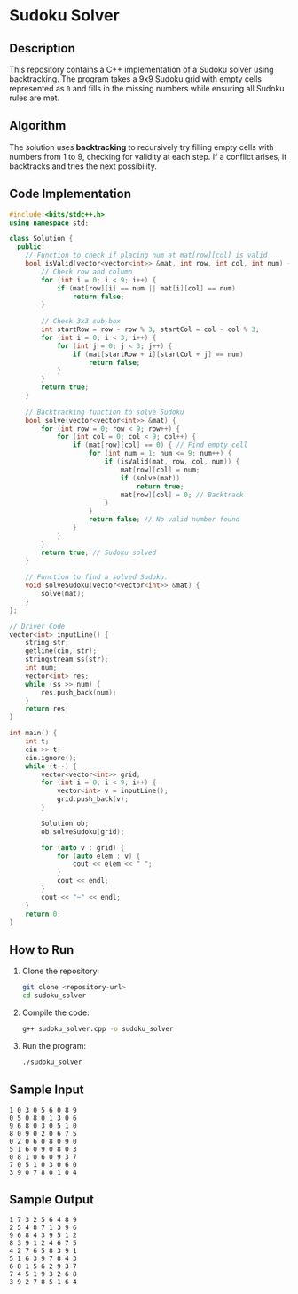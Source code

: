 # Sudoku Solver

## Description
This repository contains a C++ implementation of a Sudoku solver using backtracking. The program takes a 9x9 Sudoku grid with empty cells represented as `0` and fills in the missing numbers while ensuring all Sudoku rules are met.

## Algorithm
The solution uses **backtracking** to recursively try filling empty cells with numbers from 1 to 9, checking for validity at each step. If a conflict arises, it backtracks and tries the next possibility.

## Code Implementation
```cpp
#include <bits/stdc++.h>
using namespace std;

class Solution {
  public:
    // Function to check if placing num at mat[row][col] is valid
    bool isValid(vector<vector<int>> &mat, int row, int col, int num) {
        // Check row and column
        for (int i = 0; i < 9; i++) {
            if (mat[row][i] == num || mat[i][col] == num)
                return false;
        }
        
        // Check 3x3 sub-box
        int startRow = row - row % 3, startCol = col - col % 3;
        for (int i = 0; i < 3; i++) {
            for (int j = 0; j < 3; j++) {
                if (mat[startRow + i][startCol + j] == num)
                    return false;
            }
        }
        return true;
    }
    
    // Backtracking function to solve Sudoku
    bool solve(vector<vector<int>> &mat) {
        for (int row = 0; row < 9; row++) {
            for (int col = 0; col < 9; col++) {
                if (mat[row][col] == 0) { // Find empty cell
                    for (int num = 1; num <= 9; num++) {
                        if (isValid(mat, row, col, num)) {
                            mat[row][col] = num;
                            if (solve(mat))
                                return true;
                            mat[row][col] = 0; // Backtrack
                        }
                    }
                    return false; // No valid number found
                }
            }
        }
        return true; // Sudoku solved
    }
    
    // Function to find a solved Sudoku.
    void solveSudoku(vector<vector<int>> &mat) {
        solve(mat);
    }
};

// Driver Code
vector<int> inputLine() {
    string str;
    getline(cin, str);
    stringstream ss(str);
    int num;
    vector<int> res;
    while (ss >> num) {
        res.push_back(num);
    }
    return res;
}

int main() {
    int t;
    cin >> t;
    cin.ignore();
    while (t--) {
        vector<vector<int>> grid;
        for (int i = 0; i < 9; i++) {
            vector<int> v = inputLine();
            grid.push_back(v);
        }

        Solution ob;
        ob.solveSudoku(grid);

        for (auto v : grid) {
            for (auto elem : v) {
                cout << elem << " ";
            }
            cout << endl;
        }
        cout << "~" << endl;
    }
    return 0;
}
```

## How to Run
1. Clone the repository:
   ```sh
   git clone <repository-url>
   cd sudoku_solver
   ```
2. Compile the code:
   ```sh
   g++ sudoku_solver.cpp -o sudoku_solver
   ```
3. Run the program:
   ```sh
   ./sudoku_solver
   ```

## Sample Input
```
1 0 3 0 5 6 0 8 9
0 5 0 8 0 1 3 0 6
9 6 8 0 3 0 5 1 0
8 0 9 0 2 0 6 7 5
0 2 0 6 0 8 0 9 0
5 1 6 0 9 0 8 0 3
0 8 1 0 6 0 9 3 7
7 0 5 1 0 3 0 6 0
3 9 0 7 8 0 1 0 4
```

## Sample Output
```
1 7 3 2 5 6 4 8 9
2 5 4 8 7 1 3 9 6
9 6 8 4 3 9 5 1 2
8 3 9 1 2 4 6 7 5
4 2 7 6 5 8 3 9 1
5 1 6 3 9 7 8 4 3
6 8 1 5 6 2 9 3 7
7 4 5 1 9 3 2 6 8
3 9 2 7 8 5 1 6 4
```



